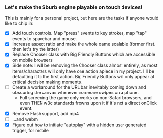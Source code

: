 ### Let's make the Sburb engine playable on touch devices!

This is mainly for a personal project, but here are the tasks if anyone would like to chip in:

- [x] Add touch controls. Map "press" events to key strokes, map "tap" events to spacebar and mouse.
- [x] Increase aspect ratio and make the whole game scalable (former first, then let's try the latter)
- [x] Replace Chooser class with Big Friendly Buttons which are accessible on mobile browsers
- [x] Side note: I will be removing the Chooser class almost entirely, as most items/characters will only have one action apiece in my project. I'll be defaulting it to the first action. Big Friendly Buttons will only appear at critical decision making moments.
- [ ] Create a workaround for the URL bar inevitably coming down and obscuring the canvas whenever someone swipes on a phone.
  * Full screening the game only works on non-Safari browsers, and even THEN w3c standards frowns upon it if it's not a direct onClick event.
- [x] Remove Flash support, add mp4 
- [ ] ...and webm
- [x] Figure out how to initiate "autoplay" with a hidden user generated trigger, for mobile
